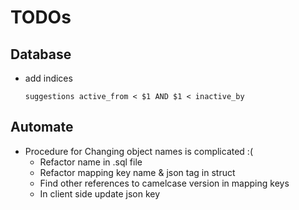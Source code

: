 # TODOs

## Database
- add indices
    ```
    suggestions active_from < $1 AND $1 < inactive_by
    
    ```

## Automate
- Procedure for Changing object names is complicated :( 
    - Refactor name in .sql file
    - Refactor mapping key name & json tag in struct
    - Find other references to camelcase version in mapping keys
    - In client side update json key
    
